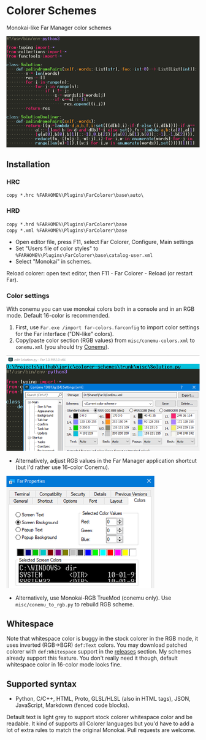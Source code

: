 # Colorer Schemes

Monokai-like Far Manager color schemes

![python](misc/solution.png)

## Installation

### HRC

```
copy *.hrc %FARHOME%\Plugins\FarColorer\base\auto\
```

### HRD

```
copy *.hrd %FARHOME%\Plugins\FarColorer\base
copy *.xml %FARHOME%\Plugins\FarColorer\base

```

* Open editor file, press F11, select Far Colorer, Configure, Main settings
* Set "Users file of color styles" to `%FARHOME%\Plugins\FarColorer\base\catalog-user.xml`
* Select "Monokai" in schemes.

Reload colorer: open text editor, then F11 - Far Colorer - Reload (or restart Far).

### Color settings

With conemu you can use monokai colors both in a console and in an RGB mode. Default 16-color is recommended.

1. First, use `Far.exe /import far-colors.farconfig` to import color settings for the Far interface ("DN-like" colors).
2. Copy/paste color section (RGB values) from `misc/conemu-colors.xml` to `conemu.xml` (you should try [Conemu](https://conemu.github.io/)).

![conemu](misc/conemu.png)

* Alternatively, adjust RGB values in the Far Manager application shortcut (but I'd rather use 16-color Conemu).

![shortcut](misc/shortcut.png)

* Alternatively, use Monokai-RGB TrueMod (conemu only). Use `misc/conemu_to_rgb.py` to rebuild RGB scheme.

## Whitespace

Note that whitespace color is buggy in the stock colorer in the RGB mode,
it uses inverted (RGB->BGR) `def:Text` colors. You may download patched colorer
with `def:Whitespace` support in the [releases](https://github.com/joric/colorer-schemes/releases) section.
My schemes already support this feature.
You don't really need it though, default whitespace color in 16-color mode looks fine.

## Supported syntax

* Python, C/C++, HTML, Proto, GLSL/HLSL (also in HTML tags), JSON, JavaScript, Markdown (fenced code blocks).

Default text is light grey to support stock colorer whitespace color and be readable.
It kind of supports all Colorer languages but you'd have to add a lot of extra rules to match the original Monokai.
Pull requests are welcome. 
